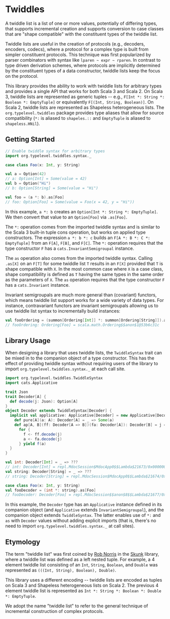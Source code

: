 # Twiddles

A twiddle list is a list of one or more values, potentially of differing types, that supports incremental creation and supports conversion to case classes that are "shape compatible" with the constituent types of the twiddle list.

Twiddle lists are useful in the creation of protocols (e.g., decoders, encoders, codecs), where a protocol for a complex type is built from simpler constituent protocols. This technique was first popularized by parser combinators with syntax like `lparen ~ expr ~ rparen`. In contrast to type driven derivation schemes, where protocols are implicitly determined by the constituent types of a data constructor, twiddle lists keep the focus on the protocol.

This library provides the ability to work with twiddle lists for arbitrary types and provides a single API that works for both Scala 3 and Scala 2. On Scala 3, twiddle lists are represented as generic tuples -- e.g., `F[Int *: String *: Boolean *: EmptyTuple]` or equivalently `F[(Int, String, Boolean)]`. On Scala 2, twiddle lists are represented as Shapeless heterogeneous lists. The `org.typelevel.twiddles` package provides type aliases that allow for source compatibility (`*:` is aliased to `shapeles.::` and `EmptyTuple` is aliased to `shapeless.HNil`).

## Getting Started

```scala
// Enable twiddle syntax for arbitrary types
import org.typelevel.twiddles.syntax._

case class Foo(x: Int, y: String)

val a = Option(42)
// a: Option[Int] = Some(value = 42)
val b = Option("Hi")
// b: Option[String] = Some(value = "Hi")

val foo = (a *: b).as[Foo]
// foo: Option[Foo] = Some(value = Foo(x = 42, y = "Hi"))
```

In this example, `a *: b` creates an `Option[Int *: String *: EmptyTuple]`. We then convert that value to an `Option[Foo]` via `.as[Foo]`.

The `*:` operation comes from the imported twiddle syntax and is similar to the Scala 3 built-in tuple cons operation, but works on applied type constructors. The expression `a *: b *: c` builds an `F[A *: B *: C *: EmptyTuple]` from an `F[A]`, `F[B]`, and `F[C]`. The `*:` operation requires that the type constructor `F` has a `cats.InvariantSemigroupal` instance.

The `as` operation also comes from the imported twiddle syntax. Calling `.as[X]` on an `F[T]` for some twiddle list `T` results in an `F[X]` provided that `T` is shape compatible with `X`. In the most common case where `X` is a case class, shape compatibility is defined as `T` having the same types in the same order as the parameters of `X`. The `as` operation requires that the type constructor `F` has a `cats.Invariant` instance.

Invariant semigroupals are much more general than (covariant) functors, which means twiddle list support works for a wide variety of data types. For instance, contravariant functors are invariant semigroupals allowing us to use twiddle list syntax to incrementally build instances:

```scala
val fooOrdering = (summon[Ordering[Int]] *: summon[Ordering[String]]).as[Foo]
// fooOrdering: Ordering[Foo] = scala.math.Ordering$$anon$1@53b6c31c
```

## Library Usage

When designing a library that uses twiddle lists, the `TwiddleSyntax` trait can be mixed in to the companion object of a type constructor. This has the effect of providing twiddle syntax without requiring users of the library to import `org.typelevel.twiddles.syntax._` at each call site.

```scala
import org.typelevel.twiddles.TwiddleSyntax
import cats.Applicative

trait Json
trait Decoder[A] {
  def decode(j: Json): Option[A]
}
object Decoder extends TwiddleSyntax[Decoder] {
  implicit val applicative: Applicative[Decoder] = new Applicative[Decoder] {
    def pure[A](a: A): Decoder[A] = _ => Some(a)
    def ap[A, B](ff: Decoder[A => B])(fa: Decoder[A]): Decoder[B] = j =>
      for {
        f <- ff.decode(j)
        a <- fa.decode(j)
      } yield f(a)
  }
}

val int: Decoder[Int] = _ => ???
// int: Decoder[Int] = repl.MdocSession$MdocApp0$$Lambda$21673/0x0000000804034ee8@25630c4e
val string: Decoder[String] = _ => ???
// string: Decoder[String] = repl.MdocSession$MdocApp0$$Lambda$21674/0x0000000804035330@51372ab7

case class Foo(x: Int, y: String)
val fooDecoder = (int *: string).as[Foo]
// fooDecoder: Decoder[Foo] = repl.MdocSession$$anon$8$$Lambda$21677/0x0000000804036000@50615327
```

In this example, the `Decoder` type has an `Applicative` instance defined in its companion object (and `Applicative` extends `InvariantSemigroupal`), and the companion object extends `TwiddleSyntax`. The latter enables use of `*:` and `as` with `Decoder` values without adding explicit imports (that is, there's no need to import `org.typelevel.twiddles.syntax._` at call sites).

## Etymology

The term "twiddle list" was first coined by [Rob Norris](https://github.com/tpolecat) in the [Skunk](https://github.com/tpolecat/skunk) library, where a twiddle list was defined as a left nested tuple. For example, a 4 element twiddle list consisting of an `Int`, `String`, `Boolean`, and `Double` was represented as `(((Int, String), Boolean), Double)`.

This library uses a different encoding -- twiddle lists are encoded as tuples on Scala 3 and Shapeless heterogeneous lists on Scala 2. The previous 4 element twiddle list is represented as `Int *: String *: Boolean *: Double *: EmptyTuple`.

We adopt the name "twiddle list" to refer to the general technique of incremental construction of complex protocols.
